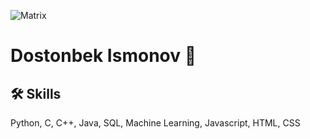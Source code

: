 ![Matrix](https://raw.githubusercontent.com/https:/Dostonbekleader/master/img/matrix.svg)

# Dostonbek Ismonov 👋 




## 🛠 Skills
Python, C, C++, Java, SQL, Machine Learning, Javascript, HTML, CSS

